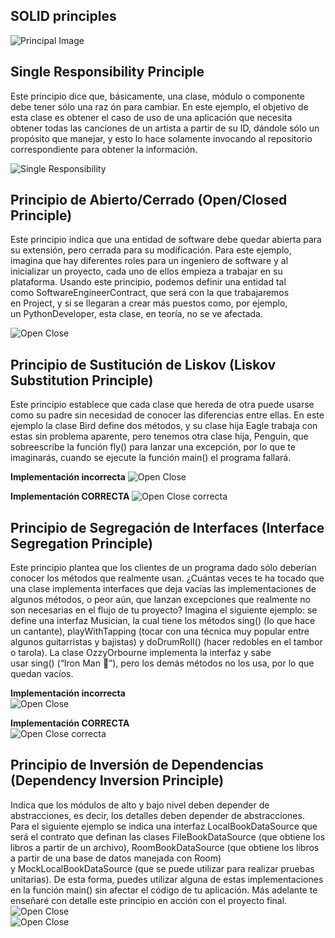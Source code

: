 ## SOLID principles

![Principal Image](images/responsibility.png)

## Single Responsibility Principle
Este principio dice que, básicamente, una clase, módulo o componente debe tener sólo una raz ón para cambiar. En este ejemplo, el objetivo de esta clase es obtener el caso de uso de una aplicación que necesita obtener todas las canciones de un artista a partir de su ID, dándole sólo un propósito que manejar, y esto lo hace solamente invocando al repositorio correspondiente para obtener la información.

![Single Responsibility](images/SRPimage.png)

## Principio de Abierto/Cerrado (Open/Closed Principle)
Este principio indica que una entidad de software debe quedar abierta para su extensión, pero cerrada para su modificación. Para este ejemplo, imagina que hay diferentes roles para un ingeniero de software y al inicializar un proyecto, cada uno de ellos empieza a trabajar en su plataforma. Usando este principio, podemos definir una entidad tal como SoftwareEngineerContract, que será con la que trabajaremos en Project, y si se llegaran a crear más puestos como, por ejemplo, un PythonDeveloper, esta clase, en teoría, no se ve afectada. 

![Open Close](images/OCPimage.png)

## Principio de Sustitución de Liskov (Liskov Substitution Principle)
Este principio establece que cada clase que hereda de otra puede usarse como su padre sin necesidad de conocer las diferencias entre ellas. En este ejemplo la clase Bird define dos métodos, y su clase hija Eagle trabaja con estas sin problema aparente, pero tenemos otra clase hija, Penguin, que sobreescribe la función fly() para lanzar una excepción, por lo que te imaginarás, cuando se ejecute la función main() el programa fallará.

**Implementación incorrecta**
![Open Close](images/LSPimage1.png)

**Implementación CORRECTA**
![Open Close correcta](images/LSPimage2.png)

## Principio de Segregación de Interfaces (Interface Segregation Principle)
Este principio plantea que los clientes de un programa dado sólo deberían conocer los métodos que realmente usan. ¿Cuántas veces te ha tocado que una clase implementa interfaces que deja vacías las implementaciones de algunos métodos, o peor aún, que lanzan excepciones que realmente no son necesarias en el flujo de tu proyecto?
Imagina el siguiente ejemplo: se define una interfaz Musician, la cual tiene los métodos sing() (lo que hace un cantante), playWithTapping (tocar con una técnica muy popular entre algunos guitarristas y bajistas) y doDrumRoll() (hacer redobles en el tambor o tarola). La clase OzzyOrbourne implementa la interfaz y sabe usar sing() (“Iron Man 🎤”), pero los demás métodos no los usa, por lo que quedan vacíos.

**Implementación incorrecta**
<br>![Open Close](images/ISPimage1.png)

**Implementación CORRECTA**
<br>![Open Close correcta](images/ISPimage2.png)

## Principio de Inversión de Dependencias (Dependency Inversion Principle)
Indica que los módulos de alto y bajo nivel deben depender de abstracciones, es decir, los detalles deben depender de abstracciones. Para el siguiente ejemplo se indica una interfaz LocalBookDataSource que será el contrato que definan las clases FileBookDataSource (que obtiene los libros a partir de un archivo), RoomBookDataSource (que obtiene los libros a partir de una base de datos manejada con Room) y MockLocalBookDataSource (que se puede utilizar para realizar pruebas unitarias). De esta forma, puedes utilizar alguna de estas implementaciones en la función main() sin afectar el código de tu aplicación. Más adelante te enseñaré con detalle este principio en acción con el proyecto final.
<br>![Open Close](images/DIPimage1.png)
<br>![Open Close](images/DIPimage2.png)

